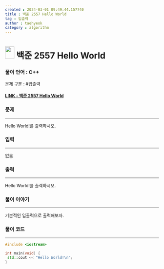 ```yaml
---
created : 2024-03-01 09:49:44.157740
title : 백준 2557 Hello World
tag : 입출력
author : taehyeok
category : algorithm
---
```

# <img src="https://d2gd6pc034wcta.cloudfront.net/tier/1.svg" width="30" height="40"> 백준 2557 Hello World


### 풀이 언어 : C++

문제 구분 : #입출력
#### [LINK - 백준 2557 Hello World](https://www.acmicpc.net/problem/2557)

### 문제

<hr>


Hello World!를 출력하시오.

### 입력

<hr>


없음
### 출력

<hr>


Hello World!를 출력하시오.
### 풀이 이야기

<hr>


기본적인 입출력으로 출력해보자.

### 풀이 코드

<hr>


``` c++
#include <iostream>

int main(void) {
 std::cout << "Hello World!\n";
}

```
